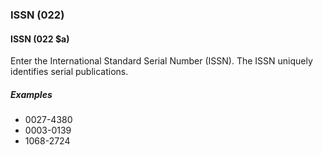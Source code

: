 ### ISSN (022)

#### ISSN (022 $a)

Enter the International Standard Serial Number (ISSN). The ISSN uniquely identifies serial publications.

##### Examples

- 0027-4380
- 0003-0139
- 1068-2724
